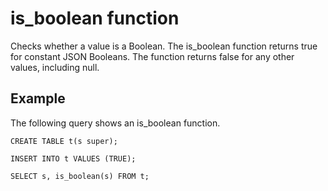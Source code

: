 # is\_boolean function<a name="r_is_boolean"></a>

Checks whether a value is a Boolean\. The is\_boolean function returns true for constant JSON Booleans\. The function returns false for any other values, including null\.

## Example<a name="r_is_boolean_example"></a>

The following query shows an is\_boolean function\.

```
CREATE TABLE t(s super);

INSERT INTO t VALUES (TRUE);

SELECT s, is_boolean(s) FROM t;
```